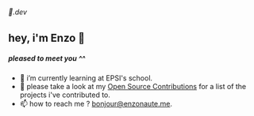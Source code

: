###### 🤠.dev

## hey, i'm Enzo 🤝

##### pleased to meet you ^^


- 🔭 i’m currently learning at EPSI's school.
- 🤔 please take a look at my [Open Source Contributions](./contributions.md) for a list of the projects i've contributed to.
- 📫 how to reach me ? bonjour@enzonaute.me.


<!--
**enzonaute/enzonaute** is a ✨ _special_ ✨ repository because its `README.md` (this file) appears on your GitHub profile.

Here are some ideas to get you started:

- 🔭 I’m currently working on ...
- 🌱 I’m currently learning ...
- 👯 I’m looking to collaborate on ...
- 🤔 I’m looking for help with ...
- 💬 Ask me about ...
- 📫 How to reach me: ...
- 😄 Pronouns: ...
- ⚡ Fun fact: ...
-->


